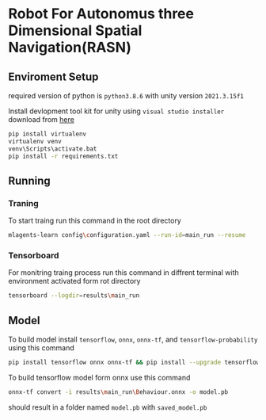 # Robot For Autonomus three Dimensional Spatial Navigation(RASN)

## Enviroment Setup

required version of python is `python3.8.6` with unity version `2021.3.15f1`

Install devlopment tool kit for unity using `visual studio installer` download from [here](https://visualstudio.microsoft.com/downloads/)

```sh
pip install virtualenv
virtualenv venv
venv\Scripts\activate.bat
pip install -r requirements.txt
```

## Running

### Traning

To start traing run this command in the root directory

```sh
mlagents-learn config\configuration.yaml --run-id=main_run --resume
```

### Tensorboard

For monitring traing process run this command in diffrent terminal with environment activated form rot directory

```sh
tensorboard --logdir=results\main_run
```

## Model

To build model install `tensorflow`, `onnx`, `onnx-tf`, and `tensorflow-probability` using this command

```sh
pip install tensorflow onnx onnx-tf && pip install --upgrade tensorflow-probability
```

To build tensorflow model form onnx use this command

```sh
onnx-tf convert -i results\main_run\Behaviour.onnx -o model.pb
```
should result in a folder named `model.pb` with `saved_model.pb`
